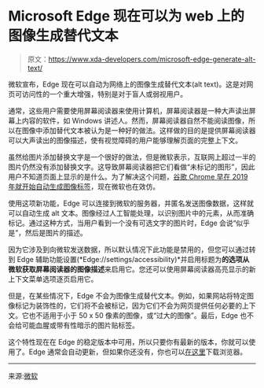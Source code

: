 # Microsoft Edge 现在可以为 web 上的图像生成替代文本

> 原文：<https://www.xda-developers.com/microsoft-edge-generate-alt-text/>

微软宣布，Edge 现在可以自动为网络上的图像生成替代文本(alt text)。这是对网页可访问性的一个重大增强，特别是对于盲人或弱视用户。

通常，这些用户需要使用屏幕阅读器来使用计算机，屏幕阅读器是一种大声读出屏幕上内容的软件，如 Windows 讲述人。然而，屏幕阅读器自然不能阅读图像，所以在图像中添加替代文本被认为是一种好的做法。这样做的目的是提供屏幕阅读器可以大声读出的图像描述，使有视觉障碍的用户能够理解页面的完整上下文。

虽然给图片添加替换文字是一个很好的做法，但是微软表示，互联网上超过一半的图片仍然没有添加替换文字。这导致屏幕阅读器把它们看做“未标记的图形”，因此用户不知道页面上显示的是什么。为了解决这个问题，[谷歌 Chrome 早在 2019 年就开始自动生成图像标签](https://www.xda-developers.com/google-chrome-accessibility-auto-generate-alt-text-images/)，现在微软也在效仿。

使用这项新功能，Edge 可以连接到微软的服务器，并匿名发送图像数据，这样就可以自动生成 alt 文本。图像经过人工智能处理，以识别图片中的元素，从而准确标记。通过这种方式，当用户看到一个没有可选文字的图片时，Edge 会说“似乎是”，然后是图片的描述。

因为它涉及到向微软发送数据，所以默认情况下此功能是禁用的，但您可以通过转到 Edge 辅助功能设置(*Edge://settings/accessibility)*并启用标题为**的选项从微软获取屏幕阅读器的图像描述**来启用它。您还可以使用屏幕阅读器高亮显示的新上下文菜单选项逐页启用它。

但是，在某些情况下，Edge 不会为图像生成替代文本。例如，如果网站将特定图像标记为装饰性的，它们将不会被标记，因为它们不会为网页提供任何必要的上下文。它也不适用于小于 50 x 50 像素的图像，或“过大的图像”。最后，Edge 也不会给可能血腥或带有性暗示的图片贴标签。

这个特性现在在 Edge 的稳定版本中可用，所以只要你有最新的版本，你就可以使用了。Edge 通常会自动更新，但如果你还没有，你也可以[在这里](https://www.microsoft.com/en-us/edge)下载浏览器。

* * *

来源:[微软](https://blogs.windows.com/msedgedev/2022/03/17/appears-to-say-microsoft-edge-auto-generated-image-labels/)